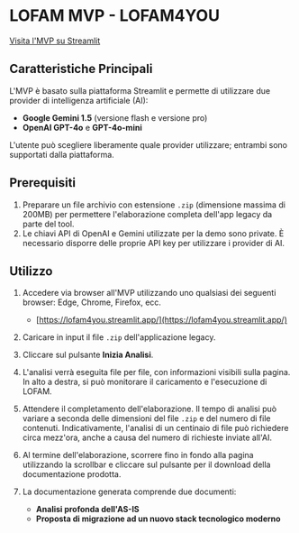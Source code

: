 # LOFAM MVP - LOFAM4YOU

[Visita l'MVP su Streamlit](https://lofam4you.streamlit.app/)

## Caratteristiche Principali

L'MVP è basato sulla piattaforma Streamlit e permette di utilizzare due provider di intelligenza artificiale (AI):

- **Google Gemini 1.5** (versione flash e versione pro)
- **OpenAI GPT-4o** e **GPT-4o-mini**

L'utente può scegliere liberamente quale provider utilizzare; entrambi sono supportati dalla piattaforma.

## Prerequisiti

1. Preparare un file archivio con estensione `.zip` (dimensione massima di 200MB) per permettere l'elaborazione completa dell'app legacy da parte del tool.
2. Le chiavi API di OpenAI e Gemini utilizzate per la demo sono private. È necessario disporre delle proprie API key per utilizzare i provider di AI.

## Utilizzo

1. Accedere via browser all'MVP utilizzando uno qualsiasi dei seguenti browser: Edge, Chrome, Firefox, ecc.
   - [https://lofam4you.streamlit.app/](https://lofam4you.streamlit.app/)

2. Caricare in input il file `.zip` dell'applicazione legacy.

3. Cliccare sul pulsante **Inizia Analisi**.

4. L'analisi verrà eseguita file per file, con informazioni visibili sulla pagina. In alto a destra, si può monitorare il caricamento e l'esecuzione di LOFAM.

5. Attendere il completamento dell'elaborazione. Il tempo di analisi può variare a seconda delle dimensioni del file `.zip` e del numero di file contenuti. Indicativamente, l'analisi di un centinaio di file può richiedere circa mezz'ora, anche a causa del numero di richieste inviate all'AI.

6. Al termine dell'elaborazione, scorrere fino in fondo alla pagina utilizzando la scrollbar e cliccare sul pulsante per il download della documentazione prodotta.

7. La documentazione generata comprende due documenti:
   - **Analisi profonda dell'AS-IS**
   - **Proposta di migrazione ad un nuovo stack tecnologico moderno**
